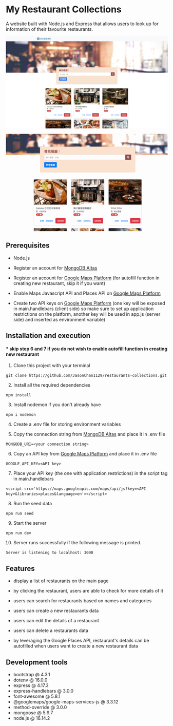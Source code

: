 # My Restaurant Collections

A website built with Node.js and Express that allows users to look up for information of their favourite restaurants.

![project cover](/public/images/cover.png)

![demo](/public/images/demo.gif)

## Prerequisites

-  Node.js
-  Register an account for [MongoDB Altas](https://www.mongodb.com/atlas/database)
-  Register an account for [Google Maps Platform](https://developers.google.com/maps) (for autofill function in creating new restaurant, skip it if you want)
-  Enable Maps Javascript API and Places API on [Google Maps Platform](https://developers.google.com/maps)

-  Create two API keys on [Google Maps Platform](https://developers.google.com/maps) (one key will be exposed in main.handlebars (client side) so make sure to set up application restrictions on the platform, another key will be used in app.js (server side) and inserted as environment variable)

## Installation and execution

#### \* skip step 6 and 7 if you do not wish to enable autofill function in creating new restaurant

1. Clone this project with your terminal

```
git clone https://github.com/JasonChan1129/restaurants-collections.git
```

2. Install all the required dependencies

```
npm install
```

3. Install nodemon if you don't already have

```
npm i nodemon
```

4. Create a .env file for storing environment variables

5. Copy the connection string from [MongoDB Altas](https://www.mongodb.com/atlas/database) and place it in .env file

```
MONGODB_URI=<your connection string>
```

6. Copy an API key from [Google Maps Platform](https://developers.google.com/maps) and place it in .env file

```
GOOGLE_API_KEY=<API key>
```

7. Place your API key (the one with application restrictions) in the script tag in main.handlebars

```
<script src='https://maps.googleapis.com/maps/api/js?key=<API key>&libraries=places&language=en'></script>
```

8. Run the seed data

```
npm run seed
```

9. Start the server

```
npm run dev
```

10. Server runs successfully if the following message is printed.

```
Server is listening to localhost: 3000
```

## Features

-  display a list of restaurants on the main page

-  by clicking the restaurant, users are able to check for more details of it

-  users can search for restaurants based on names and categories

-  users can create a new restaurants data

-  users can edit the details of a restaurant

-  users can delete a restaurants data

-  by leveraging the Google Places API, restaurant's details can be autofilled when users want to create a new restaurant data

## Development tools

-  bootstrap @ 4.3.1
-  dotenv @ 16.0.0
-  express @ 4.17.3
-  express-handlebars @ 3.0.0
-  font-awesome @ 5.8.1
-  @googlemaps/google-maps-services-js @ 3.3.12
-  method-override @ 3.0.0
-  mongoose @ 5.9.7
-  node.js @ 16.14.2
